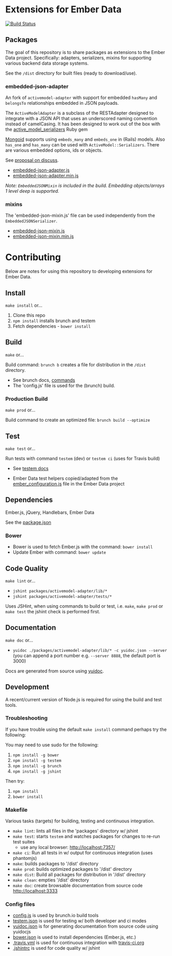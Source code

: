 # Extensions for Ember Data

[![Build Status](https://travis-ci.org/pixelhandler/ember-data-extensions.png)](https://travis-ci.org/pixelhandler/ember-data-extensions)


## Packages

The goal of this repository is to share packages as extensions to the Ember Data project.
Specifically: adapters, serializers, mixins for supporting various backend data storage systems.

See the `/dist` directory for built files (ready to download/use).


### embedded-json-adapter

An fork of `activemodel-adapter` with support for embedded `hasMany` and `belongsTo` 
relationships embedded in JSON payloads. 

The `ActiveModelAdapter` is a subclass of the RESTAdapter designed to integrate
with a JSON API that uses an underscored naming convention instead of camelCasing.
It has been designed to work out of the box with the
[active_model_serializers](http://github.com/rails-api/active_model_serializers) Ruby gem

[Mongoid](https://github.com/mongoid/mongoid) supports using `embeds_many` and `embeds_one`
in (Rails) models. Also `has_one` and `has_many` can be used with `ActiveModel::Serializers`. 
There are various embedded options, ids or objects.

See [proposal on discuss](http://discuss.emberjs.com/t/extend-ds-activemodelserializer-support-for-embedded-objects-belongsto-relationship-using-embeds-one).

* [embedded-json-adapter.js](dist/embedded-json-adapter.js)
* [embedded-json-adapter.min.js](dist/embedded-json-adapter.min.js)

_Note: `EmbeddedJSONMixin` is included in the build. Embedding objects/arrays 1 level deep
is supported._


### mixins

The 'embedded-json-mixin.js' file can be used independently from the `EmbeddedJSONSerializer`.

* [embedded-json-mixin.js](dist/embedded-json-mixin.js)
* [embedded-json-mixin.min.js](dist/embedded-json-mixin.min.js)


# Contributing

Below are notes for using this repository to developing extensions for Ember Data.


## Install

`make install` or...

1. Clone this repo
1. `npm install` installs brunch and testem
1. Fetch dependencies - `bower install`


## Build

`make` or...

Build command: `brunch b` creates a file for distribution in the `/dist` directory.

* See brunch docs, [commands](https://github.com/brunch/brunch/blob/stable/docs/commands.md)
* The 'config.js' file is used for the (brunch) build.


### Production Build

`make prod` or...

Build command to create an optimized file: `brunch build --optimize`


## Test

`make test` or...

Run tests with command `testem` (dev) or `testem ci` (uses for Travis build)

* See [testem docs](https://github.com/airportyh/testem)

* Ember Data test helpers copied/adapted from the 
[ember_configuration.js](https://github.com/emberjs/data/blob/master/tests/ember_configuration.js) 
file in the Ember Data project


## Dependencies

Ember.js, jQuery, Handlebars, Ember Data

See the [package.json](package.json)


### Bower

* Bower is used to fetch Ember.js with the command: `bower install`
* Update Ember with command: `bower update`


## Code Quality

`make lint` or...

* `jshint packages/activemodel-adapter/lib/*`
* `jshint packages/activemodel-adapter/tests/*`

Uses JSHint, when using commands to build or test, i.e. `make`, `make prod` or `make test` the jshint check is performed first.


## Documentation

`make doc` or...

* `yuidoc ./packages/activemodel-adapter/lib/* -c yuidoc.json --server` (you can append a port number e.g. `--server 8888`, the default port is 3000)

Docs are generated from source using [yuidoc](https://github.com/yui/yuidoc).


## Development

A recent/current version of Node.js is required for using the build and test tools.


### Troubleshooting

If you have trouble using the default `make install` command perhaps try the following:

You may need to use sudo for the following:

1. `npm install -g bower`
1. `npm install -g testem`
1. `npm install -g brunch`
1. `npm install -g jshint`

Then try:

1. `npm install`
1. `bower install`


### Makefile

Various tasks (targets) for building, testing and continuous integration.

* `make lint`: lints all files in the 'packages' directory w/ jshint
* `make test`: starts `testem` and watches packages for changes to re-run test suites
  * use any local browser: [http://localhost:7357/](http://localhost:7357/)
* `make ci`: Run all tests in w/ output for continuous integration (uses phantomjs)
* `make`: builds packages to '/dist' directory
* `make prod`: builds optimized packages to '/dist' directory
* `make dist`: Build all packages for distribution in '/dist' directory
* `make clean`: empties '/dist' directory
* `make doc`: create browsable documentation from source code [http://localhost:3333](http://localhost:3333)


### Config files

* [config.js](config.js) is used by brunch.io build tools
* [testem.json](testem.json) is used for testing w/ both developer and ci modes
* [yuidoc.json](yuidoc.json) is for generating documentation from source code using yuidocjs
* [bower.json](bower.json) is used to install dependencies (Ember.js, etc.)
* [.travis.yml](.travis.yml) is used for continuous integration with [travis-ci.org](https://travis-ci.org/pixelhandler/ember-data-extensions)
* [.jshintrc](.jshintrc) is used for code quality w/ jshint
